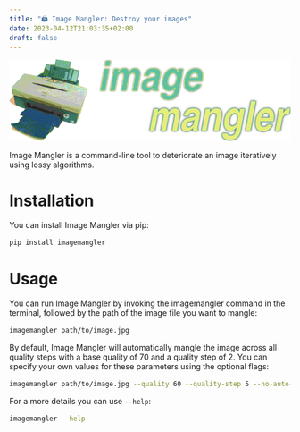 ```yaml
---
title: "🖨 Image Mangler: Destroy your images"
date: 2023-04-12T21:03:35+02:00
draft: false
---
```


![logo](https://github.com/miguelvalente/imagemangler/blob/master/logo.png?raw=true)


Image Mangler is a command-line tool to deteriorate an image iteratively using lossy algorithms.

# Installation

You can install Image Mangler via pip:

```bash
pip install imagemangler
```

# Usage

You can run Image Mangler by invoking the imagemangler command in the terminal, followed by the path of the image file you want to mangle:

```bash
imagemangler path/to/image.jpg
```

By default, Image Mangler will automatically mangle the image across all quality steps with a base quality of 70 and a quality step of 2. You can specify your own values for these parameters using the optional flags:


```bash
imagemangler path/to/image.jpg --quality 60 --quality-step 5 --no-auto-mangle
```

For a more details you can use `--help`:

```bash
imagemangler --help
```
